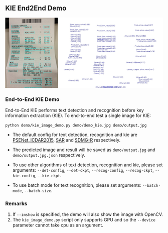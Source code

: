 ## KIE End2End Demo

<div align="center">
    <img src="../resources/demo_kie_pred.jpeg"/><br>
</div>

### End-to-End KIE Demo

End-to-End KIE performs text detection and recognition before key information extraction (KIE). To end-to-end test a single image for KIE:

```shell
python demo/kie_image_demo.py demo/demo_kie.jpg demo/output.jpg
```

- The default config for text detection, recognition and kie are [PSENet_ICDAR2015](/configs/textdet/psenet/psenet_r50_fpnf_600e_icdar2015.py), [SAR](/configs/textrecog/sar/sar_r31_parallel_decoder_academic.py) and [SDMG-R](/configs/kie/sdmgr/sdmgr_unet16_60e_wildreceipt.py) respectively.

- The predicted image and result will be saved as `demo/output.jpg` and `demo/output.jpg.json` respectively.
- To use other algorithms of text detection, recognition and kie, please set arguments: `--det-config`, `--det-ckpt`, `--recog-config`, `--recog-ckpt`, `--kie-config`, `--kie-ckpt`.
- To use batch mode for text recognition, please set arguments: `--batch-mode`, `--batch-size`.

### Remarks

1. If `--imshow` is specified, the demo will also show the image with OpenCV.
2. The `kie_image_demo.py` script only supports GPU and so the `--device` parameter cannot take cpu as an argument.
